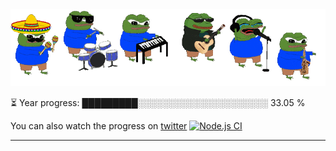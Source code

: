 <div align="center">
  <img src="/.github/img/5e51b3b0337309d672efd94c.gif">
</div>

⏳ Year progress: █████████░░░░░░░░░░░░░░░░░░░░░ 33.05 %

You can also watch the progress on [twitter](https://twitter.com/year_progress) [![Node.js CI](https://github.com/thatoranzhevyy/thatoranzhevyy/actions/workflows/node.js.yml/badge.svg?branch=master&event=schedule)](https://github.com/thatoranzhevyy/thatoranzhevyy/actions/workflows/node.js.yml)

---



